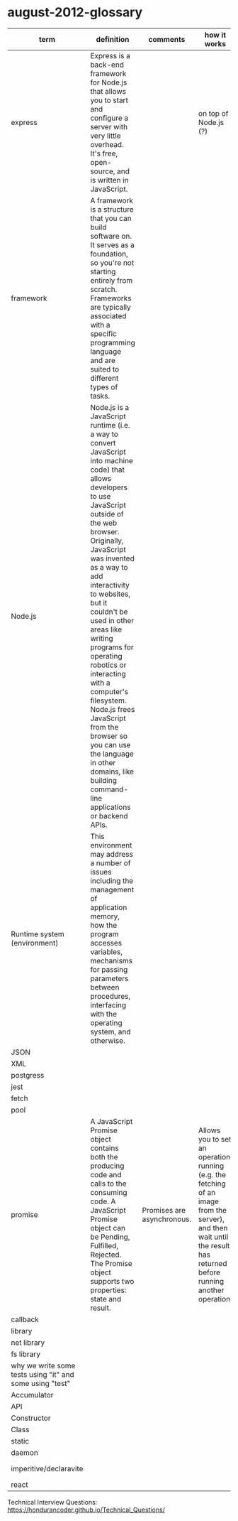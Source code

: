 # august-2012-glossary

| term | definition | comments | how it works | link |
| --- | --- | --- | --- | --- |
| express | Express is a back-end framework for Node.js that allows you to start and configure a server with very little overhead. It's free, open-source, and is written in JavaScript. |     |  on top of Node.js (?)   | https://expressjs.com/  |
| framework  |  A framework is a structure that you can build software on. It serves as a foundation, so you're not starting entirely from scratch. Frameworks are typically associated with a specific programming language and are suited to different types of tasks.   |     |     | https://www.codecademy.com/resources/blog/what-is-a-framework/  |
| Node.js  | Node.js is a JavaScript runtime (i.e. a way to convert JavaScript into machine code) that allows developers to use JavaScript outside of the web browser. Originally, JavaScript was invented as a way to add interactivity to websites, but it couldn't be used in other areas like writing programs for operating robotics or interacting with a computer's filesystem. Node.js frees JavaScript from the browser so you can use the language in other domains, like building command-line applications or backend APIs. |     |     |  |
| Runtime system (environment)  |  This environment may address a number of issues including the management of application memory, how the program accesses variables, mechanisms for passing parameters between procedures, interfacing with the operating system, and otherwise.   |     |     |  |
| JSON  |     |     |     |  |
| XML  |     |     |     |  |
| postgress  |     |     |     |  |
| jest  |     |     |     |  |
| fetch  |     |     |     |  |
| pool  |     |     |     |  |
| promise  |  A JavaScript Promise object contains both the producing code and calls to the consuming code. A JavaScript Promise object can be Pending, Fulfilled, Rejected. The Promise object supports two properties: state and result.   |  Promises are asynchronous.   |  Allows you to set an operation running (e.g. the fetching of an image from the server), and then wait until the result has returned before running another operation:   | https://developer.mozilla.org/en-US/docs/Web/JavaScript/Reference/Global_Objects/Promise https://www.w3schools.com/Js/js_promise.asp |
| callback  |     |     |     |  |
| library  |     |     |     |  |
| net library  |     |     |     |  |
| fs library  |     |     |     |  |
| why we write some tests using "it" and some using "test"  |     |     |     |  |
| Accumulator |  |  |  |  |
| API |  |  |  |  |
| Constructor|  |  |  |  |
| Class|  |  |  |  |
| static |  |  |  |  |
| daemon |  |  |  |  |
| imperitive/declaravite |  |  |  | https://www.freecodecamp.org/news/imperative-vs-declarative-programming-difference/  |
| react |  |  |  |  |

Technical Interview Questions: https://hondurancoder.github.io/Technical_Questions/
